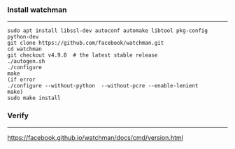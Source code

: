 ### Install watchman

---

```
sudo apt install libssl-dev autoconf automake libtool pkg-config python-dev
git clone https://github.com/facebook/watchman.git
cd watchman
git checkout v4.9.0  # the latest stable release
./autogen.sh
./configure
make
(if error
./configure --without-python  --without-pcre --enable-lenient
make)
sudo make install
```

### Verify

---

https://facebook.github.io/watchman/docs/cmd/version.html
